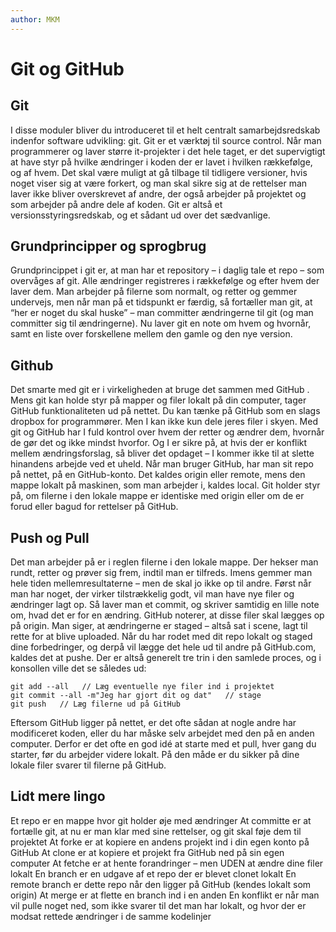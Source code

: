```yaml
---
author: MKM
---
```

# Git og GitHub
## Git
I disse moduler bliver du introduceret til et helt centralt samarbejdsredskab indenfor software udvikling: git. Git er et værktøj til source control. Når man programmerer og laver større it-projekter i det hele taget, er det supervigtigt at have styr på hvilke ændringer i koden der er lavet i hvilken rækkefølge, og af hvem. Det skal være muligt at gå tilbage til tidligere versioner, hvis noget viser sig at være forkert, og man skal sikre sig at de rettelser man laver ikke bliver overskrevet af andre, der også arbejder på projektet og som arbejder på andre dele af koden. Git er altså et versionsstyringsredskab, og et sådant ud over det sædvanlige.

## Grundprincipper og sprogbrug
Grundprincippet i git er, at man har et repository – i daglig tale et repo – som overvåges af git. Alle ændringer registreres i rækkefølge og efter hvem der laver dem. Man arbejder på filerne som normalt, og retter og gemmer undervejs, men når man på et tidspunkt er færdig, så fortæller man git, at “her er noget du skal huske” – man committer ændringerne til git (og man committer sig til ændringerne). Nu laver git en note om hvem og hvornår, samt en liste over forskellene mellem den gamle og den nye version.

## Github
Det smarte med git er i virkeligheden at bruge det sammen med GitHub . Mens git kan holde styr på mapper og filer lokalt på din computer, tager GitHub funktionaliteten ud på nettet. Du kan tænke på GitHub som en slags dropbox for programmører. Men I kan ikke kun dele jeres filer i skyen. Med git og GitHub har I fuld kontrol over hvem der retter og ændrer dem, hvornår de gør det og ikke mindst hvorfor. Og I er sikre på, at hvis der er konflikt mellem ændringsforslag, så bliver det opdaget – I kommer ikke til at slette hinandens arbejde ved et uheld.
Når man bruger GitHub, har man sit repo på nettet, på en GitHub-konto. Det kaldes origin eller remote, mens den mappe lokalt på maskinen, som man arbejder i, kaldes local. Git holder styr på, om filerne i den lokale mappe er identiske med origin eller om de er forud eller bagud for rettelser på GitHub. 

## Push og Pull
Det man arbejder på er i reglen filerne i den lokale mappe. Der hekser man rundt, retter og prøver sig frem, indtil man er tilfreds. Imens gemmer man hele tiden mellemresultaterne – men de skal jo ikke op til andre. Først når man har noget, der virker tilstrækkelig godt, vil man have nye filer og ændringer lagt op. Så laver man et commit, og skriver samtidig en lille note om, hvad det er for en ændring. GitHub noterer, at disse filer skal lægges op på origin. Man siger, at ændringerne er staged – altså sat i scene, lagt til rette for at blive uploaded.
Når du har rodet med dit repo lokalt og staged dine forbedringer, og derpå vil lægge det hele ud til andre på GitHub.com, kaldes det at pushe. Der er altså generelt tre trin i den samlede proces, og i konsollen ville det se således ud:

```
git add --all   // Læg eventuelle nye filer ind i projektet
git commit --all -m"Jeg har gjort dit og dat"   // stage
git push   // Læg filerne ud på GitHub
```

Eftersom GitHub ligger på nettet, er det ofte sådan at nogle andre har modificeret koden, eller du har måske selv arbejdet med den på en anden computer. Derfor er det ofte en god idé at starte med et pull, hver gang du starter, før du arbejder videre lokalt. På den måde er du sikker på dine lokale filer svarer til filerne på GitHub. 

## Lidt mere lingo
Et repo er en mappe hvor git holder øje med ændringer
At committe er at fortælle git, at nu er man klar med sine rettelser, og git skal føje dem til projektet
At forke er at kopiere en andens projekt ind i din egen konto på GitHub
At clone er at kopiere et projekt fra GitHub ned på sin egen computer
At fetche er at hente forandringer – men UDEN at ændre dine filer lokalt
En branch er en udgave af et repo der er blevet clonet lokalt
En remote branch er dette repo når den ligger på GitHub (kendes lokalt som origin)
At merge er at flette en branch ind i en anden
En konflikt er når man vil pulle noget ned, som ikke svarer til det man har lokalt, og hvor der er modsat rettede ændringer i de samme kodelinjer
